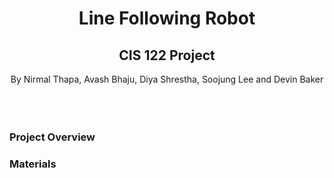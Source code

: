 # <div align="center"> Line Following Robot
## <div align="center"> CIS 122 Project
<div align="center"> By Nirmal Thapa, Avash Bhaju, Diya Shrestha, Soojung Lee and Devin Baker 
<br/><br/>
<br/><br/> 

### <div align="left"> Project Overview
### <div align="left"> Materials
